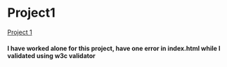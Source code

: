 # Project1

[Project 1](http://firstproject.eastus.azurecontainer.io/)


#### I have worked alone for this project, have one error in index.html while I validated using w3c validator